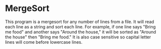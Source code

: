 # MergeSort
This program is a mergesort for any number of lines from a file. It will read each line as a string and sort each line. For example, if one line says "Bring me food" and another says "Around the house," it will be sorted as "Around the house" then "Bring me food." It is also case sensitive so capital letter lines will come before lowercase lines. 
